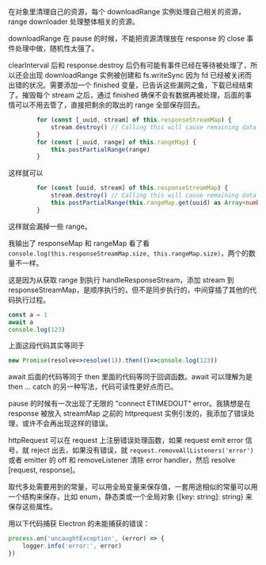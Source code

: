 在对象里清理自己的资源，每个 downloadRange 实例处理自己相关的资源，range downloader 处理整体相关的资源。

downloadRange 在 pause 的时候，不能把资源清理放在 response 的 close 事件处理中做，随机性太强了。

clearInterval 后和 response.destroy 后仍有可能有事件已经在等待被处理了，所以还会出现 downloadRange 实例被创建和 fs.writeSync 因为 fd 已经被关闭而出错的状况。需要添加一个 finished 变量，已告诉这些漏网之鱼，下载已经结束了。摧毁每个 stream 之后，通过 finished 确保不会有数据再被处理，后面的事情可以不用去管了，直接把剩余的取出的 range 全部保存回去。

```typescript
        for (const [_uuid, stream] of this.responseStreamMap) {
            stream.destroy() // Calling this will cause remaining data in the response to be dropped and the socket to be destroyed.
        } 
        for (const [_uuid, range] of this.rangeMap) {
            this.postPartialRange(range)
        }
```

这样就可以

```typescript
        for (const [uuid, stream] of this.responseStreamMap) {
            stream.destroy() // Calling this will cause remaining data in the response to be dropped and the socket to be destroyed.
            this.postPartialRange(this.rangeMap.get(uuid) as Array<number>)
        } 
```

这样就会漏掉一些 range。

我输出了 responseMap 和 rangeMap 看了看 `console.log(this.responseStreamMap.size, this.rangeMap.size)`，两个的数量不一样。

这是因为从获取 range 到执行 handleResponseStream，添加 stream 到 responseStreamMap，是顺序执行的，但不是同步执行的，中间穿插了其他的代码执行过程。

```javascript
const a = 1
await a
console.log(123)
```

上面这段代码其实等同于

```javascript
new Promise(resolve=>resolve(1)).then(()=>console.log(123))
```

await 后面的代码等同于 then 里面的代码等同于回调函数。await 可以理解为是 then … catch 的另一种写法，代码可读性更好点而已。

pause 的时候有一次出现了无限的 "connect ETIMEDOUT" error。我猜想是在 response 被放入 streamMap 之前的 httprequest 实例引发的，我添加了错误处理，或许不会再出现这样的错误。

httpRequest 可以在 request 上注册错误处理函数，如果 request emit error 信号，就 reject 出去，如果没有错误，就 `request.removeAllListeners('error')` 或者 emitter 的 off 和 removeListener 清除 error handler，然后 resolve [request, response]。

取代多处需要用到的常量，可以用全局变量来保存值，一套用途相似的常量可以用一个结构来保存，比如 enum，静态类或一个全局对象 {[key: string]: string} 来保存这些属性。

用以下代码捕获 Electron 的未能捕获的错误：

```javascript
process.on('uncaughtException', (error) => {
    logger.info('error:', error)
})
```